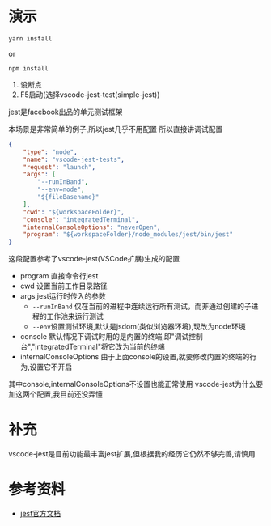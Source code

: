 # 演示

```
yarn install
```
or
```
npm install
```

1. 设断点
2. F5启动(选择vscode-jest-test(simple-jest))

jest是facebook出品的单元测试框架

本场景是非常简单的例子,所以jest几乎不用配置
所以直接讲调试配置
``` JSON
{
    "type": "node",
    "name": "vscode-jest-tests",
    "request": "launch",
    "args": [
        "--runInBand",
        "--env=node",  
        "${fileBasename}"
    ],
    "cwd": "${workspaceFolder}",
    "console": "integratedTerminal",
    "internalConsoleOptions": "neverOpen",
    "program": "${workspaceFolder}/node_modules/jest/bin/jest"
}
```

这段配置参考了vscode-jest(VSCode扩展)生成的配置

- program 直接命令行jest
- cwd 设置当前工作目录路径
- args jest运行时传入的参数
    - `--runInBand` 仅在当前的进程中连续运行所有测试，而非通过创建的子进程的工作池来运行测试
    - `--env`设置测试环境,默认是jsdom(类似浏览器环境),现改为node环境
- console 默认情况下调试时用的是内置的终端,即"调试控制台","integratedTerminal"将它改为当前的终端
- internalConsoleOptions 由于上面console的设置,就要修改内置的终端的行为,设置它不开启

其中console,internalConsoleOptions不设置也能正常使用
vscode-jest为什么要加这两个配置,我目前还没弄懂


# 补充

vscode-jest是目前功能最丰富jest扩展,但根据我的经历它仍然不够完善,请慎用


# 参考资料

- [jest官方文档](https://facebook.github.io/jest/docs)
